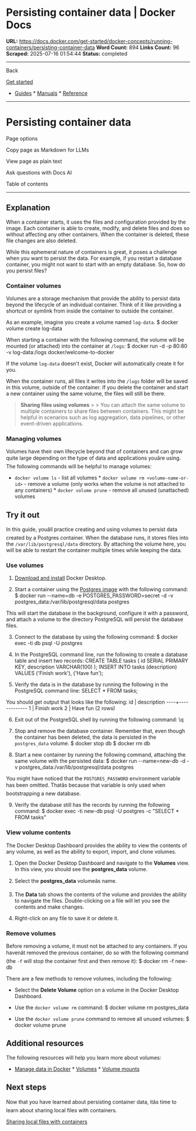# Persisting container data | Docker Docs

**URL:** https://docs.docker.com/get-started/docker-concepts/running-containers/persisting-container-data
**Word Count:** 894
**Links Count:** 96
**Scraped:** 2025-07-16 01:54:44
**Status:** completed

---

Back

[Get started](https://docs.docker.com/get-started/)

  * [Guides](https://docs.docker.com/guides/)   * [Manuals](https://docs.docker.com/manuals/)   * [Reference](https://docs.docker.com/reference/)

* * *

# Persisting container data

Page options

Copy page as Markdown for LLMs

View page as plain text

Ask questions with Docs AI

Table of contents

* * *

## Explanation

When a container starts, it uses the files and configuration provided by the image. Each container is able to create, modify, and delete files and does so without affecting any other containers. When the container is deleted, these file changes are also deleted.

While this ephemeral nature of containers is great, it poses a challenge when you want to persist the data. For example, if you restart a database container, you might not want to start with an empty database. So, how do you persist files?

### Container volumes

Volumes are a storage mechanism that provide the ability to persist data beyond the lifecycle of an individual container. Think of it like providing a shortcut or symlink from inside the container to outside the container.

As an example, imagine you create a volume named `log-data`.               $ docker volume create log-data     

When starting a container with the following command, the volume will be mounted \(or attached\) into the container at `/logs`:               $ docker run -d -p 80:80 -v log-data:/logs docker/welcome-to-docker     

If the volume `log-data` doesn't exist, Docker will automatically create it for you.

When the container runs, all files it writes into the `/logs` folder will be saved in this volume, outside of the container. If you delete the container and start a new container using the same volume, the files will still be there.

> **Sharing files using volumes** >  > You can attach the same volume to multiple containers to share files between containers. This might be helpful in scenarios such as log aggregation, data pipelines, or other event-driven applications.

### Managing volumes

Volumes have their own lifecycle beyond that of containers and can grow quite large depending on the type of data and applications youâre using. The following commands will be helpful to manage volumes:

  * `docker volume ls` \- list all volumes   * `docker volume rm <volume-name-or-id>` \- remove a volume \(only works when the volume is not attached to any containers\)   * `docker volume prune` \- remove all unused \(unattached\) volumes

## Try it out

In this guide, youâll practice creating and using volumes to persist data created by a Postgres container. When the database runs, it stores files into the `/var/lib/postgresql/data` directory. By attaching the volume here, you will be able to restart the container multiple times while keeping the data.

### Use volumes

  1. [Download and install](https://docs.docker.com/get-started/get-docker/) Docker Desktop.

  2. Start a container using the [Postgres image](https://hub.docker.com/_/postgres) with the following command:                    $ docker run --name=db -e POSTGRES_PASSWORD=secret -d -v postgres_data:/var/lib/postgresql/data postgres          

This will start the database in the background, configure it with a password, and attach a volume to the directory PostgreSQL will persist the database files.

  3. Connect to the database by using the following command:                    $ docker exec -ti db psql -U postgres          

  4. In the PostgreSQL command line, run the following to create a database table and insert two records:                    CREATE TABLE tasks (              id SERIAL PRIMARY KEY,              description VARCHAR(100)          );          INSERT INTO tasks (description) VALUES ('Finish work'), ('Have fun');

  5. Verify the data is in the database by running the following in the PostgreSQL command line:                    SELECT * FROM tasks;

You should get output that looks like the following:                    id | description          ----+-------------            1 | Finish work            2 | Have fun          (2 rows)

  6. Exit out of the PostgreSQL shell by running the following command:                    \q          

  7. Stop and remove the database container. Remember that, even though the container has been deleted, the data is persisted in the `postgres_data` volume.                    $ docker stop db          $ docker rm db          

  8. Start a new container by running the following command, attaching the same volume with the persisted data:                    $ docker run --name=new-db -d -v postgres_data:/var/lib/postgresql/data postgres           

You might have noticed that the `POSTGRES_PASSWORD` environment variable has been omitted. Thatâs because that variable is only used when bootstrapping a new database.

  9. Verify the database still has the records by running the following command:                    $ docker exec -ti new-db psql -U postgres -c "SELECT * FROM tasks"          

### View volume contents

The Docker Desktop Dashboard provides the ability to view the contents of any volume, as well as the ability to export, import, and clone volumes.

  1. Open the Docker Desktop Dashboard and navigate to the **Volumes** view. In this view, you should see the **postgres\_data** volume.

  2. Select the **postgres\_data** volumeâs name.

  3. The **Data** tab shows the contents of the volume and provides the ability to navigate the files. Double-clicking on a file will let you see the contents and make changes.

  4. Right-click on any file to save it or delete it.

### Remove volumes

Before removing a volume, it must not be attached to any containers. If you havenât removed the previous container, do so with the following command \(the `-f` will stop the container first and then remove it\):               $ docker rm -f new-db     

There are a few methods to remove volumes, including the following:

  * Select the **Delete Volume** option on a volume in the Docker Desktop Dashboard.

  * Use the `docker volume rm` command:                  $ docker volume rm postgres_data         

  * Use the `docker volume prune` command to remove all unused volumes:                  $ docker volume prune         

## Additional resources

The following resources will help you learn more about volumes:

  * [Manage data in Docker](https://docs.docker.com/engine/storage)   * [Volumes](https://docs.docker.com/engine/storage/volumes)   * [Volume mounts](https://docs.docker.com/engine/containers/run/#volume-mounts)

## Next steps

Now that you have learned about persisting container data, itâs time to learn about sharing local files with containers.

[Sharing local files with containers](https://docs.docker.com/get-started/docker-concepts/running-containers/sharing-local-files/)